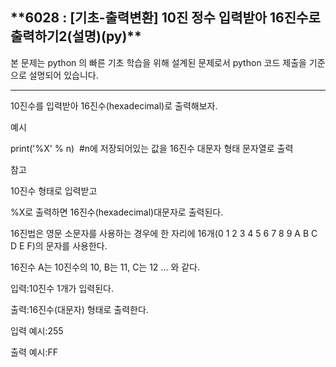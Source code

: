 ## \***\*6028 : [기초-출력변환] 10진 정수 입력받아 16진수로 출력하기2(설명)(py)\*\***

본 문제는 python 의 빠른 기초 학습을 위해 설계된 문제로서 python 코드 제출을 기준으로 설명되어 있습니다.

---

10진수를 입력받아 16진수(hexadecimal)로 출력해보자.

예시

print('%X' % n)  #n에 저장되어있는 값을 16진수 대문자 형태 문자열로 출력

참고

10진수 형태로 입력받고

%X로 출력하면 16진수(hexadecimal)대문자로 출력된다.

16진법은 영문 소문자를 사용하는 경우에 한 자리에 16개(0 1 2 3 4 5 6 7 8 9 A B C D E F)의 문자를 사용한다.

16진수 A는 10진수의 10, B는 11, C는 12 ... 와 같다.

입력:10진수 1개가 입력된다.

출력:16진수(대문자) 형태로 출력한다.

입력 예시:255

출력 예시:FF
